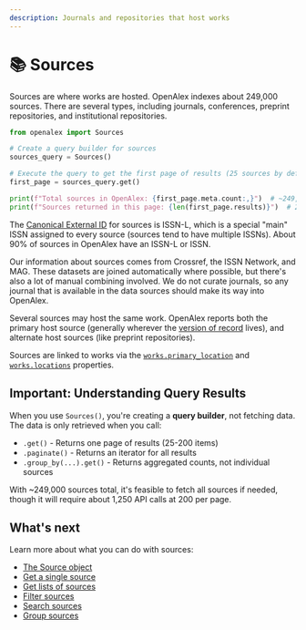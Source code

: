 ```yaml
---
description: Journals and repositories that host works
---
```


# 📚 Sources

Sources are where works are hosted. OpenAlex indexes about 249,000 sources. There are several types, including journals, conferences, preprint repositories, and institutional repositories.

```python
from openalex import Sources

# Create a query builder for sources
sources_query = Sources()

# Execute the query to get the first page of results (25 sources by default)
first_page = sources_query.get()

print(f"Total sources in OpenAlex: {first_page.meta.count:,}")  # ~249,000
print(f"Sources returned in this page: {len(first_page.results)}")  # 25
```

The [Canonical External ID](../../how-to-use-the-api/get-single-entities/#canonical-external-ids) for sources is ISSN-L, which is a special "main" ISSN assigned to every source (sources tend to have multiple ISSNs). About 90% of sources in OpenAlex have an ISSN-L or ISSN.

Our information about sources comes from Crossref, the ISSN Network, and MAG. These datasets are joined automatically where possible, but there's also a lot of manual combining involved. We do not curate journals, so any journal that is available in the data sources should make its way into OpenAlex.

Several sources may host the same work. OpenAlex reports both the primary host source (generally wherever the [version of record](https://en.wikipedia.org/wiki/Version_of_record) lives), and alternate host sources (like preprint repositories).

Sources are linked to works via the [`works.primary_location`](../works/work-object/#primary_location) and [`works.locations`](../works/work-object/#locations) properties.

## Important: Understanding Query Results

When you use `Sources()`, you're creating a **query builder**, not fetching data. The data is only retrieved when you call:
- `.get()` - Returns one page of results (25-200 items)
- `.paginate()` - Returns an iterator for all results
- `.group_by(...).get()` - Returns aggregated counts, not individual sources

With ~249,000 sources total, it's feasible to fetch all sources if needed, though it will require about 1,250 API calls at 200 per page.

## What's next

Learn more about what you can do with sources:

* [The Source object](source-object.md)
* [Get a single source](get-a-single-source.md)
* [Get lists of sources](get-lists-of-sources.md)
* [Filter sources](filter-sources.md)
* [Search sources](search-sources.md)
* [Group sources](group-sources.md)

